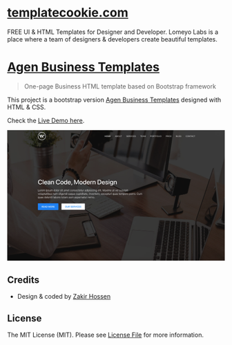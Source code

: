 # [templatecookie.com](https://templatecookie.com)
FREE UI & HTML Templates for Designer and Developer. Lomeyo Labs is a place where a team of designers & developers create beautiful templates.

# [Agen Business Templates](https://agen-one-page.netlify.app/)

> One-page Business HTML template based on Bootstrap framework

This project is a bootstrap version [Agen Business Templates](https://agen-one-page.netlify.app/) designed with HTML & CSS.

Check the [Live Demo here](https://agen-one-page.netlify.app/).

![](img/screenshot.png)

## Credits
- Design & coded by [Zakir Hossen](https://github.com/devzakir)

## License
The MIT License (MIT). Please see [License File](LICENSE.md) for more information.
